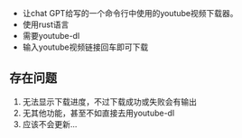 - 让chat GPT给写的一个命令行中使用的youtube视频下载器。
- 使用rust语言
- 需要youtube-dl
- 输入youtube视频链接回车即可下载

## 存在问题
1. 无法显示下载进度，不过下载成功或失败会有输出
2. 无其他功能，甚至不如直接去用youtube-dl
3. 应该不会更新...

